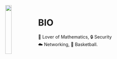 <img align='left' src='https://images.gamebanana.com/img/ico/sprays/630219838ca8a.gif' width='20%'>  

# BIO


🧮 Lover of Mathematics, 🔒 Security  
☁️ Networking, 🏀 Basketball.
